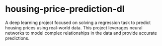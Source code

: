 # housing-price-prediction-dl
A deep learning project focused on solving a regression task to predict housing prices using real-world data. This project leverages neural networks to model complex relationships in the data and provide accurate predictions.

